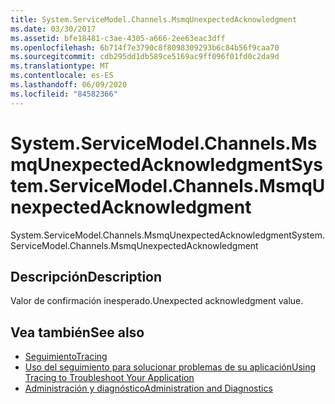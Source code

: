 ```yaml
---
title: System.ServiceModel.Channels.MsmqUnexpectedAcknowledgment
ms.date: 03/30/2017
ms.assetid: bfe18481-c3ae-4305-a666-2ee63eac3dff
ms.openlocfilehash: 6b714f7e3790c8f8098309293b6c84b56f9caa70
ms.sourcegitcommit: cdb295dd1db589ce5169ac9ff096f01fd0c2da9d
ms.translationtype: MT
ms.contentlocale: es-ES
ms.lasthandoff: 06/09/2020
ms.locfileid: "84582366"
---
```

# <a name="systemservicemodelchannelsmsmqunexpectedacknowledgment"></a><span data-ttu-id="d2ac0-102">System.ServiceModel.Channels.MsmqUnexpectedAcknowledgment</span><span class="sxs-lookup"><span data-stu-id="d2ac0-102">System.ServiceModel.Channels.MsmqUnexpectedAcknowledgment</span></span>
<span data-ttu-id="d2ac0-103">System.ServiceModel.Channels.MsmqUnexpectedAcknowledgment</span><span class="sxs-lookup"><span data-stu-id="d2ac0-103">System.ServiceModel.Channels.MsmqUnexpectedAcknowledgment</span></span>  
  
## <a name="description"></a><span data-ttu-id="d2ac0-104">Descripción</span><span class="sxs-lookup"><span data-stu-id="d2ac0-104">Description</span></span>  
 <span data-ttu-id="d2ac0-105">Valor de confirmación inesperado.</span><span class="sxs-lookup"><span data-stu-id="d2ac0-105">Unexpected acknowledgment value.</span></span>  
  
## <a name="see-also"></a><span data-ttu-id="d2ac0-106">Vea también</span><span class="sxs-lookup"><span data-stu-id="d2ac0-106">See also</span></span>

- [<span data-ttu-id="d2ac0-107">Seguimiento</span><span class="sxs-lookup"><span data-stu-id="d2ac0-107">Tracing</span></span>](index.md)
- [<span data-ttu-id="d2ac0-108">Uso del seguimiento para solucionar problemas de su aplicación</span><span class="sxs-lookup"><span data-stu-id="d2ac0-108">Using Tracing to Troubleshoot Your Application</span></span>](using-tracing-to-troubleshoot-your-application.md)
- [<span data-ttu-id="d2ac0-109">Administración y diagnóstico</span><span class="sxs-lookup"><span data-stu-id="d2ac0-109">Administration and Diagnostics</span></span>](../index.md)
